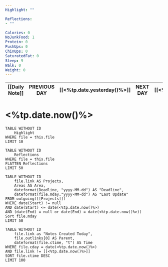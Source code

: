 ```yaml
---
Highlight: ""

Reflections:
- ""

Calories: 0
NoJunkFood: 1
Protein: 0
PushUps: 0
ChinUps: 0
SaturatedFat: 0
Sleep: 9
Walk: 0 
Weight: 0
---
```

| [[Daily Note]] | **PREVIOUS DAY** | [[<%tp.date.yesterday()%>]] | **NEXT DAY** | [[<%tp.date.tomorrow()%>]] |
| -------------- | ---------------- | -------------- | ------------ | -------------- |
# <%tp.date.now()%>
```dataview
TABLE WITHOUT ID
	Highlight
WHERE file = this.file
LIMIT 10
```
```dataview
TABLE WITHOUT ID
	Reflections
WHERE file = this.file
FLATTEN Reflections
LIMIT 50
```
```dataview
TABLE WITHOUT ID
	file.link AS Projects,
	Areas AS Area,
	dateformat(Deadline, "yyyy-MM-dd") AS "Deadline",
	dateformat(file.mday,"yyyy-MM-dd") AS "Last Update"
FROM outgoing([[Projects]])
WHERE date(Start) != null
AND date(Start) <= date(<%tp.date.now()%>)
AND (date(End) = null or date(End) = date(<%tp.date.now()%>))
Sort file.mday
LIMIT 50
```
```dataview
TABLE WITHOUT ID
	file.link as "Notes Created Today",
	file.outlinks[0] AS Parent,
	dateformat(file.ctime, "t") AS Time
WHERE file.cday = date(<%tp.date.now()%>)
AND file.link != [[<%tp.date.now()%>]]
SORT file.ctime DESC
LIMIT 100
```